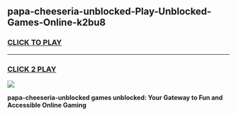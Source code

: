 
## papa-cheeseria-unblocked-Play-Unblocked-Games-Online-k2bu8
<h3>
<a href="https://premium76.site?title=papa-cheeseria-unblocked&ref=25A">CLICK TO PLAY</a></h3>
<hr>

<h3>
<a href="https://premium76.site?title=papa-cheeseria-unblocked&ref=25A">CLICK 2 PLAY</a>
  
</h3>

<a href="https://premium76.site?title=papa-cheeseria-unblocked&ref=25A"><img src="https://clearcache.store/games.png"></a>


**papa-cheeseria-unblocked games unblocked: Your Gateway to Fun and Accessible Online Gaming**
